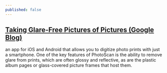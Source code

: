 ```yaml
---
published: false
---
```

## [Taking Glare-Free Pictures of Pictures (Google Blog)](https://research.googleblog.com/2017/04/photoscan-taking-glare-free-pictures-of.html) 

an app for iOS and Android that allows you to digitize photo prints with just a smartphone. One of the key features of PhotoScan is the ability to remove glare from prints, which are often glossy and reflective, as are the plastic album pages or glass-covered picture frames that host them.
